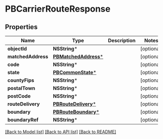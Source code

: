 # PBCarrierRouteResponse

## Properties
Name | Type | Description | Notes
------------ | ------------- | ------------- | -------------
**objectId** | **NSString*** |  | [optional] 
**matchedAddress** | [**PBMatchedAddress***](PBMatchedAddress.md) |  | [optional] 
**code** | **NSString*** |  | [optional] 
**state** | [**PBCommonState***](PBCommonState.md) |  | [optional] 
**countyFips** | **NSString*** |  | [optional] 
**postalTown** | **NSString*** |  | [optional] 
**postCode** | **NSString*** |  | [optional] 
**routeDelivery** | [**PBRouteDelivery***](PBRouteDelivery.md) |  | [optional] 
**boundary** | [**PBRouteBoundary***](PBRouteBoundary.md) |  | [optional] 
**boundaryRef** | **NSString*** |  | [optional] 

[[Back to Model list]](../README.md#documentation-for-models) [[Back to API list]](../README.md#documentation-for-api-endpoints) [[Back to README]](../README.md)


